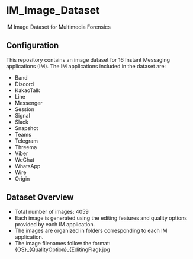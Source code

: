 # IM_Image_Dataset
IM Image Dataset for Multimedia Forensics

## Configuration
This repository contains an image dataset for 16 Instant Messaging applications (IM). The IM applications included in the dataset are:

- Band
- Discord
- KakaoTalk
- Line
- Messenger
- Session
- Signal
- Slack
- Snapshot
- Teams
- Telegram
- Threema
- Viber
- WeChat
- WhatsApp
- Wire
- Origin

## Dataset Overview
- Total number of images: 4059
- Each image is generated using the editing features and quality options provided by each IM application.
- The images are organized in folders corresponding to each IM application.
- The image filenames follow the format: {OS}\_{QualityOption}\_{EditingFlag}.jpg
